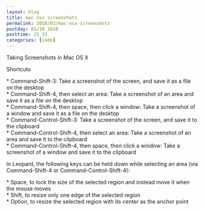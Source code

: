 ```yaml
---
layout: blog
title: mac osx screenshots
permalink: 2010/03/mac-osx-screenshots
postday: 03/18 2010
posttime: 23_33
categories: [code]
---
```


<p>Taking Screenshots in Mac OS X</p>
<p>Shortcuts</p>
<p>    * Command-Shift-3: Take a screenshot of the screen, and save it as a file on the desktop<br />
    * Command-Shift-4, then select an area: Take a screenshot of an area and save it as a file on the desktop<br />
    * Command-Shift-4, then space, then click a window: Take a screenshot of a window and save it as a file on the desktop<br />
    * Command-Control-Shift-3: Take a screenshot of the screen, and save it to the clipboard<br />
    * Command-Control-Shift-4, then select an area: Take a screenshot of an area and save it to the clipboard<br />
    * Command-Control-Shift-4, then space, then click a window: Take a screenshot of a window and save it to the clipboard </p>
<p>In Leopard, the following keys can be held down while selecting an area (via Command-Shift-4 or Command-Control-Shift-4):</p>
<p>    * Space, to lock the size of the selected region and instead move it when the mouse moves<br />
    * Shift, to resize only one edge of the selected region<br />
    * Option, to resize the selected region with its center as the anchor point</p>
